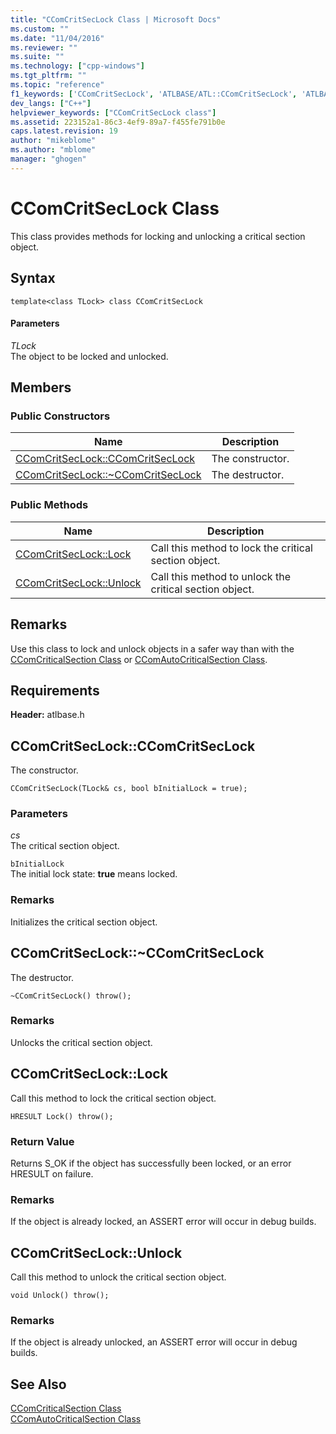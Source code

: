 ```yaml
---
title: "CComCritSecLock Class | Microsoft Docs"
ms.custom: ""
ms.date: "11/04/2016"
ms.reviewer: ""
ms.suite: ""
ms.technology: ["cpp-windows"]
ms.tgt_pltfrm: ""
ms.topic: "reference"
f1_keywords: ['CComCritSecLock', 'ATLBASE/ATL::CComCritSecLock', 'ATLBASE/ATL::CComCritSecLock::CComCritSecLock', 'ATLBASE/ATL::CComCritSecLock::Lock', 'ATLBASE/ATL::CComCritSecLock::Unlock']
dev_langs: ["C++"]
helpviewer_keywords: ["CComCritSecLock class"]
ms.assetid: 223152a1-86c3-4ef9-89a7-f455fe791b0e
caps.latest.revision: 19
author: "mikeblome"
ms.author: "mblome"
manager: "ghogen"
---
```

# CComCritSecLock Class
This class provides methods for locking and unlocking a critical section object.  
  
## Syntax  
  
```
template<class TLock> class CComCritSecLock
```  
  
#### Parameters  
 *TLock*  
 The object to be locked and unlocked.  
  
## Members  
  
### Public Constructors  
  
|Name|Description|  
|----------|-----------------|  
|[CComCritSecLock::CComCritSecLock](#ctor)|The constructor.|  
|[CComCritSecLock::~CComCritSecLock](#dtor)|The destructor.|  
  
### Public Methods  
  
|Name|Description|  
|----------|-----------------|  
|[CComCritSecLock::Lock](#lock)|Call this method to lock the critical section object.|  
|[CComCritSecLock::Unlock](#unlock)|Call this method to unlock the critical section object.|  
  
## Remarks  
 Use this class to lock and unlock objects in a safer way than with the [CComCriticalSection Class](../../atl/reference/ccomcriticalsection-class.md) or [CComAutoCriticalSection Class](../../atl/reference/ccomautocriticalsection-class.md).  
  
## Requirements  
 **Header:** atlbase.h  
  
##  <a name="ctor"></a>  CComCritSecLock::CComCritSecLock  
 The constructor.  
  
```
CComCritSecLock(TLock& cs, bool bInitialLock = true);
```  
  
### Parameters  
 *cs*  
 The critical section object.  
  
 `bInitialLock`  
 The initial lock state: **true** means locked.  
  
### Remarks  
 Initializes the critical section object.  
  
##  <a name="dtor"></a>  CComCritSecLock::~CComCritSecLock  
 The destructor.  
  
```
~CComCritSecLock() throw();
```  
  
### Remarks  
 Unlocks the critical section object.  
  
##  <a name="lock"></a>  CComCritSecLock::Lock  
 Call this method to lock the critical section object.  
  
```
HRESULT Lock() throw();
```  
  
### Return Value  
 Returns S_OK if the object has successfully been locked, or an error HRESULT on failure.  
  
### Remarks  
 If the object is already locked, an ASSERT error will occur in debug builds.  
  
##  <a name="unlock"></a>  CComCritSecLock::Unlock  
 Call this method to unlock the critical section object.  
  
```
void Unlock() throw();
```  
  
### Remarks  
 If the object is already unlocked, an ASSERT error will occur in debug builds.  
  
## See Also  
 [CComCriticalSection Class](../../atl/reference/ccomcriticalsection-class.md)   
 [CComAutoCriticalSection Class](../../atl/reference/ccomautocriticalsection-class.md)
